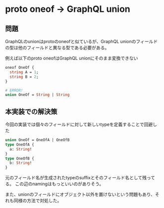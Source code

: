 # proto oneof -> GraphQL union

## 問題

GraphQLのunionはprotoのoneofと似ているが、GraphQL unionのフィールドの型は他のフィールドと異なる型である必要がある。

例えば以下のproto oneofはGraphQL unionにそのまま変換できない

```proto
oneof OneOf {
  string A = 1;
  string B = 2;
}
```

```graphql
# ERROR!
union OneOf = String | String
```

## 本実装での解決策

今回の実装では個々のフィールドに対して新しいtypeを定義することで回避した

```graphql
union OneOf = OneOfA | OneOfB
type OneOfA {
  a: String!
}
type OneOfB {
  b: String!
}
```

元のフィールド名が生成されたtypeのsuffixとそのフィールド名として残ってる。
この辺のnamingはもっといいのがありそう。

また、unionのフィールドにオブジェクト以外を置けないという問題もあり、それも同様の方法で対処した。
